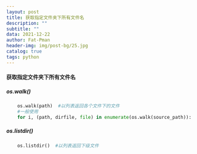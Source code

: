 ```yaml
---
layout: post
title: 获取指定文件夹下所有文件名
description: ""
subtitle: ""
data: 2021-12-22
author: Fat-Pman 
header-img: img/post-bg/25.jpg
catalog: true
tags: python
---
```


#### 获取指定文件夹下所有文件名

##### os.walk()

```python
    os.walk(path)  #以列表返回各个文件下的文件
    #一般使用
    for i, (path, dirfile, file) in enumerate(os.walk(source_path)):
```

##### os.listdir()

```python
    os.listdir()  #以列表返回下级文件
```